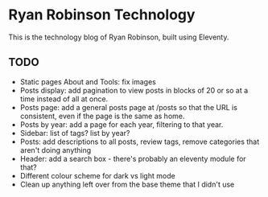 # Ryan Robinson Technology

This is the technology blog of Ryan Robinson, built using Eleventy.

## TODO

- Static pages About and Tools: fix images
- Posts display: add pagination to view posts in blocks of 20 or so at a time instead of all at once.
- Posts page: add a general posts page at /posts so that the URL is consistent, even if the page is the same as home.
- Posts by year: add a page for each year, filtering to that year.
- Sidebar: list of tags? list by year?
- Posts: add descriptions to all posts, review tags, remove categories that aren't doing anything
- Header: add a search box - there's probably an eleventy module for that?
- Different colour scheme for dark vs light mode
- Clean up anything left over from the base theme that I didn't use
